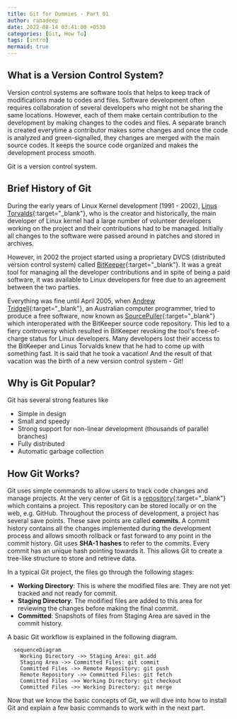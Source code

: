```yaml
---
title: Git for Dummies - Part 01
author: ranadeep
date: 2022-08-14 03:41:00 +0530
categories: [Git, How To]
tags: [intro]
mermaid: true
---
```


## What is a Version Control System?

Version control systems are software tools that helps to keep track of modifications made to codes and files. Software development often requires collaboration of several developers who might not be sharing the same locations. However, each of them make certain contribution to the development by making changes to the codes and files. A separate branch is created everytime a contributor makes some changes and once the code is analyzed and green-signalled, they changes are merged with the main source codes. It keeps the source code organized and makes the development process smooth. 

Git is a version control system.

## Brief History of Git

During the early years of Linux Kernel development (1991 - 2002), [Linus Torvalds](https://en.wikipedia.org/wiki/Linus_Torvalds){:target="_blank"}, who is the creator and historically, the main developer of Linux kernel had a large number of volunteer developers working on the project and their contributions had to be managed. Initially all changes to the software were passed around in patches and stored in archives. 

However, in 2002 the project started using a proprietary DVCS (distributed version control system) called [BitKeeper](https://en.wikipedia.org/wiki/BitKeeper){:target="_blank"}. It was a great tool for managing all the developer contributions and in spite of being a paid software, it was available to Linux developers for free due to an agreement between the two parties.

Everything was fine until April 2005, when [Andrew Tridgell](https://en.wikipedia.org/wiki/Andrew_Tridgell){:target="_blank"}, an Australian computer programmer, tried to produce a free software, now known as [SourcePuller](https://sourceforge.net/projects/sourcepuller/files/){:target="_blank"} which interoperated with the BitKeeper source code repository. This led to a fiery controversy which resulted in BitKeeper revoking the tool's free-of-charge status for Linux developers. Many developers lost their access to the BitKeeper and Linus Torvalds knew that he had to come up with something fast. It is said that he took a vacation! And the result of that vacation was the birth of a new version control system - Git!

## Why is Git Popular?

Git has several strong features like

- Simple in design
- Small and speedy
- Strong support for non-linear development (thousands of parallel branches)
- Fully distributed
- Automatic garbage collection

## How Git Works?

Git uses simple commands to allow users to track code changes and manage projects. At the very center of Git is a [repository](https://en.wikipedia.org/wiki/Software_repository){:target="_blank"} which contains a project. This repository can be stored locally or on the web, e.g. GitHub. Throughout the process of development, a project has several save points. These save points are called **commits**. A commit history contains all the changes implemented during the development process and allows smooth rollback or fast forward to any point in the commit history. Git uses **SHA-1 hashes** to refer to the commits. Every commit has an unique hash pointing towards it. This allows Git to create a tree-like structure to store and retrieve data.

In a typical Git project, the files go through the following stages:

 - **Working Directory**: This is where the modified files are. They are not yet tracked and not ready for commit.
 - **Staging Directory**: The modified files are added to this area for reviewing the changes before making the final commit.
 - **Committed**: Snapshots of files from Staging Area are saved in the commit history.

A basic Git workflow is explained in the following diagram.

```mermaid
  sequenceDiagram
    Working Directory ->> Staging Area: git add
    Staging Area ->> Committed Files: git commit
    Committed Files ->> Remote Repository: git push
    Remote Repository ->> Committed Files: git fetch
    Committed Files ->> Working Directory: git checkout
    Committed Files ->> Working Directory: git merge
```
Now that we know the basic concepts of Git, we will dive into how to install Git and explain a few basic commands to work with in the next part.